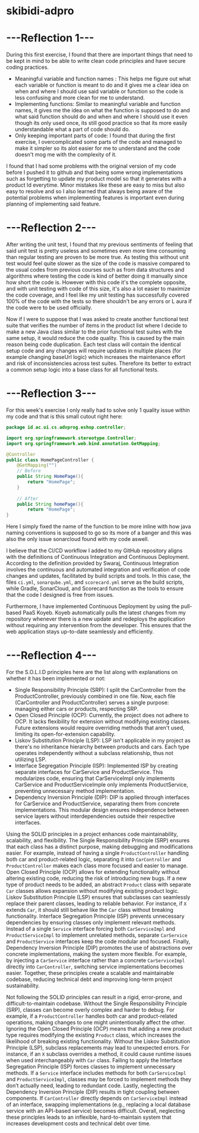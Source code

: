 # skibidi-adpro

# ---Reflection 1---
During this first exercise, I found that there are important things that need to be kept in mind to be able to write clean code principles and have secure coding practices.
- Meaningful variable and function names : This helps me figure out what each variable or function is meant to do and it gives me a clear idea on when and where I should use said variable or function so the code is less confusing and more clean for me to understand.
- Implementing functions: Similar to meaningful variable and function names, it gives me the idea on what the function is supposed to do and what said function should do and when and where I should use it even though its only used once, its still good practice so that its more easily understandable what a part of code should do.
- Only keeping important parts of code: I found that during the first exercise, I overcomplicated some parts of the code and managed to make it simpler so its alot easier for me to understand and the code doesn't mog me with the complexity of it.

I found that I had some problems with the original version of my code before I pushed it to github and that being some wrong implementations such as forgetting to update my product model so that it generates with a product Id everytime. Minor mistakes like these are easy to miss but also easy to resolve and so I also learned that always being aware of the potential problems when implementing features is important even during planning of implementing said feature.

# ---Reflection 2---
After writing the unit test, I found that my previous sentiments of feeling that said unit test is pretty useless and sometimes even more time consuming than regular testing are proven to be more true. As testing this without unit test would feel quite slower as the size of the code is massive compared to the usual codes from previous courses such as from data structures and algorithms where testing the code is kind of better doing it manually since how short the code is. However with this code it's the complete opposite, and with unit testing with code of this size, it's also a lot easier to maximize the code coverage, and I feel like my unit testing has successfully covered 100% of the code with the tests so there shouldn't be any errors or L aura if the code were to be used officially. 

Now if I were to suppose that I was asked to create another functional test suite that verifies the number of items in the product list where I decide to make a new Java class similar to the prior functional test suites with the same setup, it would reduce the code quality. This is caused by the main reason being code duplication. Each test class will contain the identical setup code and any changes will require updates in multiple places (for example changing baseUrl logic) which increases the maintenance effort and risk of inconsistencies across test suites. Therefore its better to extract a common setup logic into a base class for all functional tests.

# ---Reflection 3---
For this week's exercise I only really had to solve only 1 quality issue within my code and that is this small cutout right here:
```java
package id.ac.ui.cs.advprog.eshop.controller;

import org.springframework.stereotype.Controller;
import org.springframework.web.bind.annotation.GetMapping;

@Controller
public class HomePageController {
    @GetMapping("")
    // Before
    public String HomePage(){
        return "HomePage";
    }
    
    // After
    public String homePage(){
        return "HomePage";
}
```
Here I simply fixed the name of the function to be more inline with how java naming conventions is supposed to go so its more of a banger and this was also the only issue sonarcloud found with my code aswell.

I believe that the CI/CD workflow I added to my GitHub repository aligns with the definitions of Continuous Integration and Continuous Deployment. According to the definition provided by Swaraj, Continuous Integration involves the continuous and automated integration and verification of code changes and updates, facilitated by build scripts and tools. In this case, the files `ci.yml`, `sonarqube.yml`, and `scorecard.yml` serve as the build scripts, while Gradle, SonarCloud, and Scorecard function as the tools to ensure that the code I designed is free from issues.

Furthermore, I have implemented Continuous Deployment by using the pull-based PaaS Koyeb. Koyeb automatically pulls the latest changes from my repository whenever there is a new update and redeploys the application without requiring any intervention from the developer. This ensures that the web application stays up-to-date seamlessly and efficiently.

# ---Reflection 4---
For the S.O.L.I.D principles here are the list along with explanations on whether it has been implemented or not:
- Single Responsibility Principle (SRP): I split the CarController from the ProductController, previously combined in one file. Now, each file (CarController and ProductController) serves a single purpose: managing either cars or products, respecting SRP.
- Open Closed Principle (OCP): Currently, the project does not adhere to OCP. It lacks flexibility for extension without modifying existing classes. Future extensions would require overriding methods that aren't used, limiting its open-for-extension capability.
- Liskov Substitution Principle (LSP): LSP isn't applicable in my project as there's no inheritance hierarchy between products and cars. Each type operates independently without a subclass relationship, thus not utilizing LSP.
- Interface Segregation Principle (ISP): Implemented ISP by creating separate interfaces for CarService and ProductService. This modularizes code, ensuring that CarServiceImpl only implements CarService and ProductServiceImple only implements ProductService, preventing unnecessary method implementation.
- Dependency Inversion Principle (DIP): DIP is applied through interfaces for CarService and ProductService, separating them from concrete implementations. This modular design ensures independence between service layers without interdependencies outside their respective interfaces.

Using the SOLID principles in a project enhances code maintainability, scalability, and flexibility. The Single Responsibility Principle (SRP) ensures that each class has a distinct purpose, making debugging and modifications easier. For example, instead of having a single `ProductController` handling both car and product-related logic, separating it into `CarController` and `ProductController` makes each class more focused and easier to manage. Open Closed Principle (OCP) allows for extending functionality without altering existing code, reducing the risk of introducing new bugs. If a new type of product needs to be added, an abstract `Product` class with separate `Car` classes allows expansion without modifying existing product logic. Liskov Substitution Principle (LSP) ensures that subclasses can seamlessly replace their parent classes, leading to reliable behavior. For instance, if `X` extends `Car`, it should still behave like the `Car` class without breaking functionality. Interface Segregation Principle (ISP) prevents unnecessary dependencies by ensuring classes only implement relevant methods. Instead of a single `Service` interface forcing both `CarServiceImpl` and `ProductServiceImpl` to implement unrelated methods, separate `CarService` and `ProductService` interfaces keep the code modular and focused. Finally, Dependency Inversion Principle (DIP) promotes the use of abstractions over concrete implementations, making the system more flexible. For example, by injecting a `CarService` interface rather than a concrete `CarServiceImpl` directly into `CarController`, switching service implementations becomes easier. Together, these principles create a scalable and maintainable codebase, reducing technical debt and improving long-term project sustainability.

Not following the SOLID principles can result in a rigid, error-prone, and difficult-to-maintain codebase. Without the Single Responsibility Principle (SRP), classes can become overly complex and harder to debug. For example, if a `ProductController` handles both car and product-related operations, making changes to one might unintentionally affect the other. Ignoring the Open Closed Principle (OCP) means that adding a new product type requires modifying the existing `Product` class, which increases the likelihood of breaking existing functionality. Without the Liskov Substitution Principle (LSP), subclass replacements may lead to unexpected errors. For instance, if an `X` subclass overrides a method, it could cause runtime issues when used interchangeably with `Car` class. Failing to apply the Interface Segregation Principle (ISP) forces classes to implement unnecessary methods. If a `Service` interface includes methods for both `CarServiceImpl` and `ProductServiceImpl`, classes may be forced to implement methods they don’t actually need, leading to redundant code. Lastly, neglecting the Dependency Inversion Principle (DIP) results in tight coupling between components. If `CarController` directly depends on `CarServiceImpl` instead of an interface, swapping implementations (e.g., replacing a local database service with an API-based service) becomes difficult. Overall, neglecting these principles leads to an inflexible, hard-to-maintain system that increases development costs and technical debt over time.